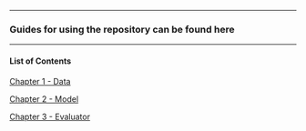 
---

### Guides for using the repository can be found here

---

#### List of Contents

[Chapter 1 - Data](chapter1_Datas/README.md)

[Chapter 2 - Model](chapter2_Model/README.md)

[Chapter 3 - Evaluator](chapter3_Evaluator/README.md)
